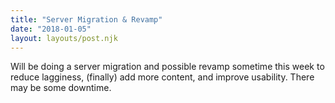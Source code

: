 ```yaml
---
title: "Server Migration & Revamp"
date: "2018-01-05"
layout: layouts/post.njk
---
```


Will be doing a server migration and possible revamp sometime this week to reduce lagginess, (finally) add more content, and improve usability. There may be some downtime.
